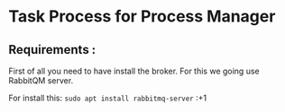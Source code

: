 # Task Process for Process Manager
## Requirements :
First of all you need to have install the broker. For this we going use RabbitQM server.

For install this: ```sudo apt install rabbitmq-server``` :+1


